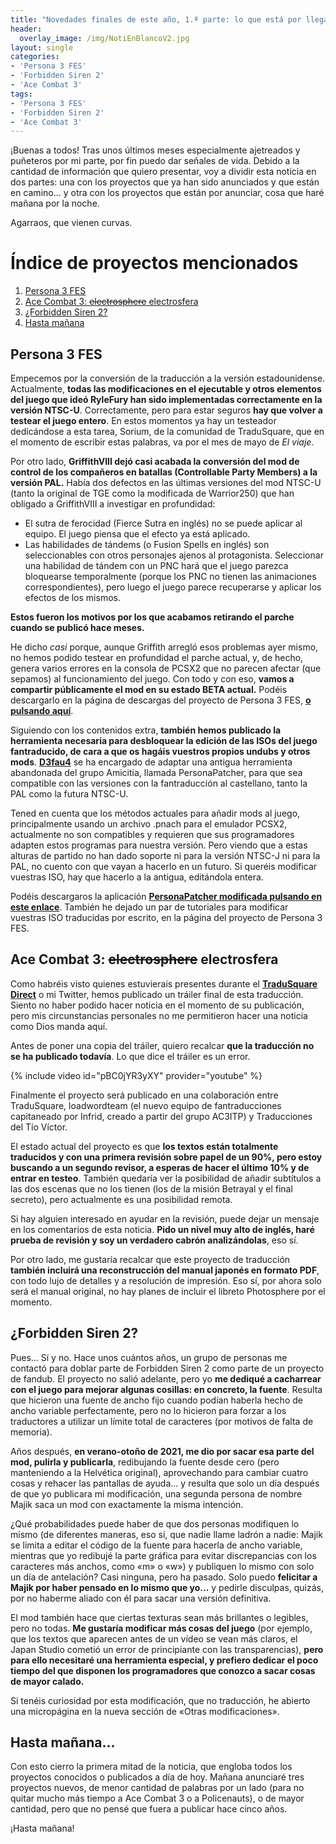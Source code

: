 ```yaml
---
title: "Novedades finales de este año, 1.ª parte: lo que está por llegar"
header:
  overlay_image: /img/NotiEnBlancoV2.jpg
layout: single
categories:
- 'Persona 3 FES'
- 'Forbidden Siren 2'
- 'Ace Combat 3'
tags:
- 'Persona 3 FES'
- 'Forbidden Siren 2'
- 'Ace Combat 3'
---
```


¡Buenas a todos! Tras unos últimos meses especialmente ajetreados y puñeteros por mi parte, por fin puedo dar señales de vida.
Debido a la cantidad de información que quiero presentar, voy a dividir esta noticia en dos partes: una con los proyectos que ya han sido anunciados 
y que están en camino... y otra con los proyectos que están por anunciar, cosa que haré mañana por la noche.

Agarraos, que vienen curvas.

<!--more-->

# Índice de proyectos mencionados

1. [Persona 3 FES](#p3fes)
2. [Ace Combat 3: ~~electrosphere~~ electrosfera](#ac3es)
3. [¿Forbidden Siren 2?](#siren2)
4. [Hasta mañana](#manana)

## Persona 3 FES<a name="p3fes"></a>

Empecemos por la conversión de la traducción a la versión estadounidense. Actualmente, **todas las modificaciones en el ejecutable y otros elementos del 
juego que ideó RyleFury han sido implementadas correctamente en la versión NTSC-U**. Correctamente, pero para estar seguros **hay que volver a testear el 
juego entero**. En estos momentos ya hay un testeador dedicándose a esta tarea, Sorium, de la comunidad de TraduSquare, que en el momento de escribir estas 
palabras, va por el mes de mayo de _El viaje_.

Por otro lado, **GriffithVIII dejó casi acabada la conversión del mod de control de los compañeros en batallas (Controllable Party Members) a la versión PAL.** 
Había dos defectos en las últimas versiones del mod NTSC-U (tanto la original de TGE como la modificada de Warrior250) que han obligado a GriffithVIII a 
investigar en profundidad:
 - El sutra de ferocidad (Fierce Sutra en inglés) no se puede aplicar al equipo. El juego piensa que el efecto ya está aplicado.
 - Las habilidades de tándems (o Fusion Spells en inglés) son seleccionables con otros personajes ajenos al protagonista. Seleccionar una habilidad de 
   tándem con un PNC hará que el juego parezca bloquearse temporalmente (porque los PNC no tienen las animaciones correspondientes), pero luego el juego 
   parece recuperarse y aplicar los efectos de los mismos.

**Estos fueron los motivos por los que acabamos retirando el parche cuando se publicó hace meses.**

He dicho _casi_ porque, aunque Griffith arregló esos problemas ayer mismo, no hemos podido testear en profundidad el parche actual, y, de hecho, genera varios errores 
en la consola de PCSX2 que no parecen afectar (que sepamos) al funcionamiento del juego. Con todo y con eso, **vamos a compartir públicamente el mod en su estado BETA 
actual.** Podéis descargarlo en la página de descargas del proyecto de Persona 3 FES, **[o pulsando aquí](/persona-3-fes/descargar/)**.

Siguiendo con los contenidos extra, **también hemos publicado la herramienta necesaria para desbloquear la edición de las ISOs del juego fantraducido, de cara a que os 
hagáis vuestros propios undubs y otros mods**. **[D3fau4](https://github.com/D3fau4/)** se ha encargado de adaptar una antigua herramienta abandonada del grupo 
Amicitia, llamada PersonaPatcher, para que sea compatible con las versiones con la fantraducción al castellano, tanto la PAL como la futura NTSC-U.

Tened en cuenta que los métodos actuales para añadir mods al juego, principalmente usando un archivo .pnach para el emulador PCSX2, actualmente no son compatibles 
y requieren que sus programadores adapten estos programas para nuestra versión. Pero viendo que a estas alturas de partido no han dado soporte ni para la versión NTSC-J 
ni para la PAL, no cuento con que vayan a hacerlo en un futuro. Si queréis modificar vuestras ISO, hay que hacerlo a la antigua, editándola entera.

Podéis descargaros la aplicación **[PersonaPatcher modificada pulsando en este enlace](https://github.com/D3fau4/Amicitia)**. También he dejado un par de tutoriales 
para modificar vuestras ISO traducidas por escrito, en la página del proyecto de Persona 3 FES.

## Ace Combat 3: ~~electrosphere~~ electrosfera<a name="ac3es"></a>

Como habréis visto quienes estuvierais presentes durante el **[TraduSquare Direct](https://www.youtube.com/watch?v=BzD09uHdSYU)** o mi Twitter, hemos publicado un 
tráiler final de esta traducción. Siento no haber podido hacer noticia en el momento de su publicación, pero mis circunstancias personales no me permitieron hacer 
una noticia como Dios manda aquí.

Antes de poner una copia del tráiler, quiero recalcar **que la traducción no se ha publicado todavía**. Lo que dice el tráiler es un error.

{% include video id="pBC0jYR3yXY" provider="youtube" %}

Finalmente el proyecto será publicado en una colaboración entre TraduSquare, loadwordteam (el nuevo equipo de fantraducciones capitaneado por Infrid, creado a partir 
del grupo AC3ITP) y Traducciones del Tío Víctor.

El estado actual del proyecto es que **los textos están totalmente traducidos y con una primera revisión sobre papel de un 90%, pero estoy buscando a un segundo revisor,
a esperas de hacer el último 10% y de entrar en testeo**. También quedaría ver la posibilidad de añadir subtítulos a las dos escenas que no los tienen (los de la misión 
Betrayal y el final secreto), pero actualmente es una posibilidad remota.

Si hay alguien interesado en ayudar en la revisión, puede dejar un mensaje en los comentarios de esta noticia. **Pido un nivel muy alto de inglés, haré prueba de revisión 
y soy un verdadero cabrón analizándolas**, eso sí.

Por otro lado, me gustaría recalcar que este proyecto de traducción **también incluirá una reconstrucción del manual japonés en formato PDF**, con todo lujo de detalles 
y a resolución de impresión. Eso sí, por ahora solo será el manual original, no hay planes de incluir el libreto Photosphere por el momento.

## ¿Forbidden Siren 2?<a name="siren2"></a>

Pues... Sí y no. Hace unos cuántos años, un grupo de personas me contactó para doblar parte de Forbidden Siren 2 como parte de un proyecto de fandub. El proyecto no salió 
adelante, pero yo **me dediqué a cacharrear con el juego para mejorar algunas cosillas: en concreto, la fuente**. Resulta que hicieron una fuente de ancho fijo cuando podían 
haberla hecho de ancho variable perfectamente, pero no lo hicieron para forzar a los traductores a utilizar un límite total de caracteres (por motivos de falta de memoria).

Años después, **en verano-otoño de 2021, me dio por sacar esa parte del mod, pulirla y publicarla**, redibujando la fuente desde cero (pero manteniendo a la Helvética original), 
aprovechando para cambiar cuatro cosas y rehacer las pantallas de ayuda... y resulta que solo un día después de que yo publicara mi modificación, una segunda persona de nombre Majik 
saca un mod con exactamente la misma intención.

¿Qué probabilidades puede haber de que dos personas modifiquen lo mismo (de diferentes maneras, eso sí, que nadie llame ladrón a nadie: Majik se limita a editar el código de la fuente 
para hacerla de ancho variable, mientras que yo redibujé la parte gráfica para evitar discrepancias con los caracteres más anchos, como «m» o «w») y publiquen lo mismo con solo un día de 
antelación? Casi ninguna, pero ha pasado. Solo puedo **felicitar a Majik por haber pensado en lo mismo que yo...** y pedirle disculpas, quizás, por no haberme aliado con él para sacar una 
versión definitiva.

El mod también hace que ciertas texturas sean más brillantes o legibles, pero no todas. **Me gustaría modificar más cosas del juego** (por ejemplo, que los textos que aparecen antes de un vídeo 
se vean más claros, el Japan Studio cometió un error de principiante con las transparencias), **pero para ello necesitaré una herramienta especial, y prefiero dedicar el poco tiempo del que disponen 
los programadores que conozco a sacar cosas de mayor calado.**

Si tenéis curiosidad por esta modificación, que no traducción, he abierto una micropágina en la nueva sección de «Otras modificaciones».

## Hasta mañana...<a name="manana"></a>

Con esto cierro la primera mitad de la noticia, que engloba todos los proyectos conocidos o publicados a día de hoy. Mañana anunciaré tres proyectos nuevos, de menor cantidad de palabras por un lado 
(para no quitar mucho más tiempo a Ace Combat 3 o a Policenauts), o de mayor cantidad, pero que no pensé que fuera a publicar hace cinco años.

¡Hasta mañana!